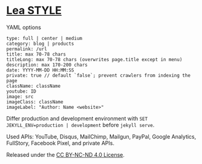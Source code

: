 # [Lea STYLE](https://lea.laukstein.com)

YAML options

    type: full | center | medium
    category: blog | products
    permalink: /url
    title: max 70-78 chars
    titleLong: max 70-78 chars (overwrites page.title except in menu)
    description: max 170-200 chars
    date: YYYY-MM-DD HH:MM:SS
    private: true // default `false`; prevent crawlers from indexing the page
    className: className
    youtube: ID
    image: src
    imageClass: className
    imageLabel: "Author: Name <website>"

Differ production and development environment with `SET JEKYLL_ENV=production | development` before `jekyll serve`.

Used APIs: YouTube, Disqus, MailChimp, Mailgun, PayPal, Google Analytics, FullStory, Facebook Pixel, and private APIs.

Released under the [CC BY-NC-ND 4.0 License](LICENSE).

